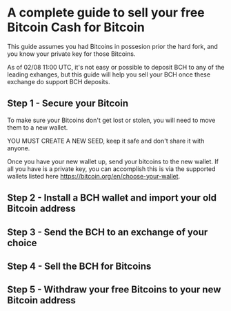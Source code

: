 # A complete guide to sell your free Bitcoin Cash for Bitcoin

This guide assumes you had Bitcoins in possesion prior the hard fork, and you know your private key for those Bitcoins.

As of 02/08 11:00 UTC, it's not easy or possible to deposit BCH to any of the leading exhanges, but this guide will help you  sell your BCH once these exchange do support BCH deposits.

## Step 1 - Secure your Bitcoin

To make sure your Bitcoins don't get lost or stolen, you will need to move them to a new wallet.

YOU MUST CREATE A NEW SEED, keep it safe and don't share it with anyone.

Once you have your new wallet up, send your bitcoins to the new wallet.
If all you have is a private key, you can accomplish this is via the supported wallets listed here https://bitcoin.org/en/choose-your-wallet.


## Step 2 - Install a BCH wallet and import your old Bitcoin address

## Step 3 - Send the BCH to an exchange of your choice

## Step 4 - Sell the BCH for Bitcoins

## Step 5 - Withdraw your free Bitcoins to your new Bitcoin address
